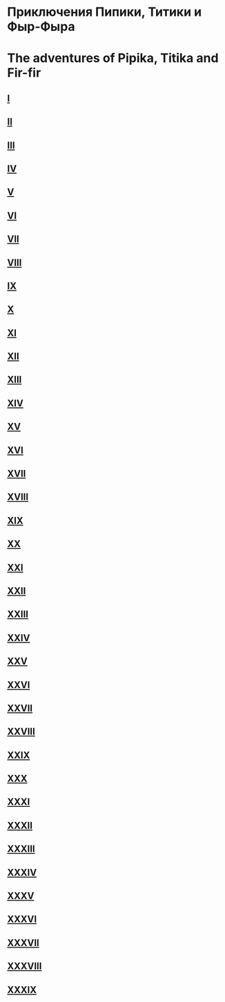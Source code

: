 # Приключения Пипики, Титики и Фыр-Фыра
# The adventures of Pipika, Titika and Fir-fir
## [I](chapters/1/index.html)
## [II](chapters/2/index.html)
## [III](chapters/3/index.html)
## [IV](chapters/4/index.html)
## [V](chapters/5/index.html)
## [VI](chapters/6/index.html)
## [VII](chapters/7/index.html)
## [VIII](chapters/8/index.html)
## [IX](chapters/9/index.html)
## [X](chapters/10/index.html)
## [XI](chapters/11/index.html)
## [XII](chapters/12/index.html)
## [XIII](chapters/13/index.html)
## [XIV](chapters/14/index.html)
## [XV](chapters/15/index.html)
## [XVI](chapters/16/index.html)
## [XVII](chapters/17/index.html)
## [XVIII](chapters/18/index.html)
## [XIX](chapters/19/index.html)
## [XX](chapters/20/index.html)
## [XXI](chapters/21/index.html)
## [XXII](chapters/22/index.html)
## [XXIII](chapters/23/index.html)
## [XXIV](chapters/24/index.html)
## [XXV](chapters/25/index.html)
## [XXVI](chapters/26/index.html)
## [XXVII](chapters/27/index.html)
## [XXVIII](chapters/28/index.html)
## [XXIX](chapters/29/index.html)
## [XXX](chapters/30/index.html)
## [XXXI](chapters/31/index.html)
## [XXXII](chapters/32/index.html)
## [XXXIII](chapters/33/index.html)
## [XXXIV](chapters/34/index.html)
## [XXXV](chapters/35/index.html)
## [XXXVI](chapters/36/index.html)
## [XXXVII](chapters/37/index.html)
## [XXXVIII](chapters/38/index.html)
## [XXXIX](chapters/39/index.html)
